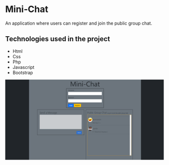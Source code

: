 # Mini-Chat
An application where users can register and join the public group chat.

## Technologies used in the project

* Html
* Css
* Php
* Javascript
* Bootstrap

![Mini-Chat](https://github.com/jcrunatay/Mini-Chat/blob/master/minichat.png "Mini-Chat") 
